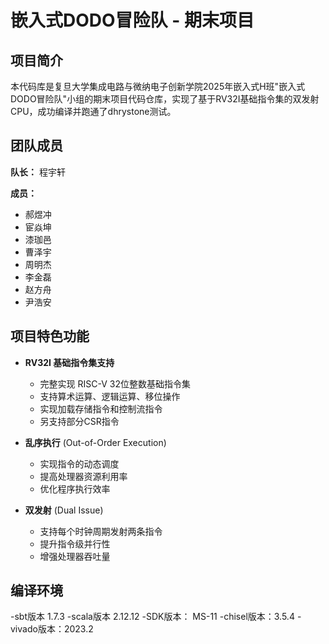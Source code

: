 # 嵌入式DODO冒险队 - 期末项目

## 项目简介

本代码库是复旦大学集成电路与微纳电子创新学院2025年嵌入式H班"嵌入式DODO冒险队"小组的期末项目代码仓库，实现了基于RV32I基础指令集的双发射CPU，成功编译并跑通了dhrystone测试。

## 团队成员

**队长：** 程宇轩

**成员：**
- 郝煜冲
- 宦焱坤  
- 漆珈邑
- 曹泽宇
- 周明杰
- 李金磊
- 赵方舟
- 尹浩安

## 项目特色功能

- **RV32I 基础指令集支持**
  - 完整实现 RISC-V 32位整数基础指令集
  - 支持算术运算、逻辑运算、移位操作
  - 实现加载存储指令和控制流指令
  - 另支持部分CSR指令

- **乱序执行** (Out-of-Order Execution)
  - 实现指令的动态调度
  - 提高处理器资源利用率
  - 优化程序执行效率

- **双发射** (Dual Issue)
  - 支持每个时钟周期发射两条指令
  - 提升指令级并行性
  - 增强处理器吞吐量

## 编译环境
-sbt版本 1.7.3
-scala版本 2.12.12
-SDK版本： MS-11
-chisel版本：3.5.4
-vivado版本：2023.2
